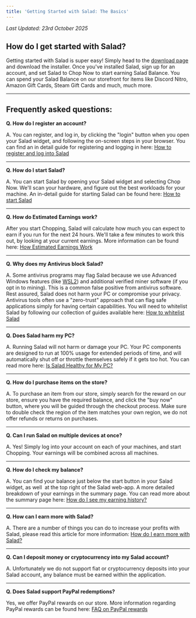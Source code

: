 ```yaml
---
title: 'Getting Started with Salad: The Basics'
---
```


_Last Updated: 23rd October 2025_

## **How do I get started with Salad?**

Getting started with Salad is super easy! Simply head to the [download page](https://salad.com/download) and download
the installer. Once you've installed Salad, sign up for an account, and set Salad to Chop Now to start earning Salad
Balance. You can spend your Salad Balance on our storefront for items like Discord Nitro, Amazon Gift Cards, Steam Gift
Cards and much, much more.

---

## **Frequently asked questions:**

**Q. How do I register an account?**

A. You can register, and log in, by clicking the "login" button when you open your Salad widget, and following the
on-screen steps in your browser. You can find an in detail guide for registering and logging in here:
[How to register and log into Salad](/docs/guides/getting-started/133-how-to-register-and-log-into-salad)

---

**Q. How do I start Salad?**

A. You can start Salad by opening your Salad widget and selecting Chop Now. We'll scan your hardware, and figure out the
best workloads for your machine. An in-detail guide for starting Salad can be found here:
[How to start Salad](/docs/guides/using-salad/234-how-to-start-salad)

---

**Q. How do Estimated Earnings work?**

After you start Chopping, Salad will calculate how much you can expect to earn if you run for the next 24 hours. We'll
take a few minutes to work this out, by looking at your current earnings. More information can be found here:
[How Estimated Earnings Work](/docs/guides/using-salad/225-how-predicted-earnings-works)

---

**Q. Why does my Antivirus block Salad?**

A. Some antivirus programs may flag Salad because we use Advanced Windows features (like
[WSL2](/docs/faq/jobs/265-what-is-wsl)) and additional verified miner software (if you opt in to mining). This is a
common false positive from antivirus software. Rest assured, Salad does not harm your PC or compromise your privacy.
Antivirus tools often use a "zero-trust" approach that can flag safe applications simply for having certain
capabilities. You will need to whitelist Salad by following our collection of guides available here:
[How to whitelist Salad](/docs/troubleshooting/antivirus/)

---

**Q. Does Salad harm my PC?**

A. Running Salad will not harm or damage your PC. Your PC components are designed to run at 100% usage for extended
periods of time, and will automatically shut off or throttle themselves safely if it gets too hot. You can read more
here: [Is Salad Healthy for My PC?](/docs/faq/salad-app/176-is-salad-healthy-for-my-pc-yes)

---

**Q. How do I purchase items on the store?**

A. To purchase an item from our store, simply search for the reward on our store, ensure you have the required balance,
and click the "buy now" button, where you will be guided through the checkout process. Make sure to double check the
region of the item matches your own region, we do not offer refunds or returns on purchases.

---

**Q. Can I run Salad on multiple devices at once?**

A. Yes! Simply log into your account on each of your machines, and start Chopping. Your earnings will be combined across
all machines.

---

**Q. How do I check my balance?**

A. You can find your balance just below the start button in your Salad widget, as well  at the top right of the Salad
web-app. A more detailed breakdown of your earnings in the summary page. You can read more about the summary page here:
[How do I see my earning history?](/docs/guides/using-salad/129-how-to-see-your-earnings-history)

---

**Q. How can I earn more with Salad?**

A. There are a number of things you can do to increase your profits with Salad, please read this article for more
information: [How do I earn more with Salad?](/docs/faq/jobs/62-how-can-i-earn-more-with-salad)

---

**Q. Can I deposit money or cryptocurrency into my Salad account?**

A. Unfortunately we do not support fiat or cryptocurrency deposits into your Salad account, any balance must be earned
within the application.

---

**Q. Does Salad support PayPal redemptions?**

Yes, we offer PayPal rewards on our store. More information regarding PayPal rewards can be found here:
[FAQ on PayPal rewards](/docs/rewards/redeeming-your-rewards/612-how-to-redeem-paypal)

